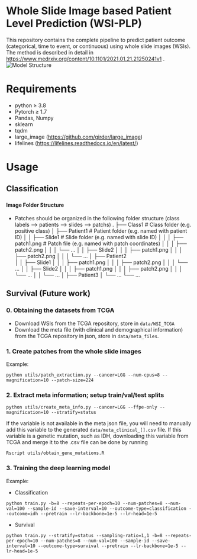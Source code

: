 # Whole Slide Image based Patient Level Prediction (WSI-PLP)
This repository contains the complete pipeline to predict patient outcome (categorical, time to event, or continuous) using whole slide images (WSIs). The method is described in detail in https://www.medrxiv.org/content/10.1101/2021.01.21.21250241v1 . 
![Model Structure](figure/model-structure.png)

# Requirements
* python ≥ 3.8
* Pytorch ≥ 1.7
* Pandas, Numpy
* sklearn
* tqdm
* large_image (https://github.com/girder/large_image)
* lifelines (https://lifelines.readthedocs.io/en/latest/)

# Usage

## Classification

### 
#### Image Folder Structure
* Patches should be organized in the following folder structure (class labels --> patients --> slides --> patchs)
.
├── Class1                    # Class folder (e.g. positive class)
│   ├── Patient1              # Patient folder (e.g. named with patient ID)
│   │   ├── Slide1            # Slide folder (e.g. named with slide ID)
│   │   │   ├── patch1.png    # Patch file (e.g. named with patch coordinates)
│   │   │   ├── patch2.png
│   │   │   └── ... 
│   │   ├── Slide2
│   │   │   ├── patch1.png
│   │   │   ├── patch2.png
│   │   │   └── ... 
│   ├── Patient2              
│   │   ├── Slide1
│   │   │   ├── patch1.png
│   │   │   ├── patch2.png
│   │   │   └── ... 
│   │   ├── Slide2
│   │   │   ├── patch1.png
│   │   │   ├── patch2.png
│   │   │   └── ... 
│   │   └── ... 
│   ├── Patient3
│   └── ...
└── ...
###

## Survival (Future work)

### 0. Obtaining the datasets from TCGA

* Download WSIs from the TCGA repository, store in `data/WSI_TCGA`
* Download the meta file (with clinical and demographical information) from the TCGA repository in json, store in `data/meta_files`.


### 1. Create patches from the whole slide images

Example: 

```
python utils/patch_extraction.py --cancer=LGG --num-cpus=8 --magnification=10 --patch-size=224 
```

### 2. Extract meta information; setup train/val/test splits

```
python utils/create_meta_info.py --cancer=LGG --ffpe-only --magnification=10 --stratify=status
```

If the variable is not available in the meta json file, you will need to manually add this variable to the generated `data/meta_clinical_[].csv` file. If this variable is a genetic mutation, such as IDH, downloading this variable from TCGA and merge it to the .csv file can be done by running

```
Rscript utils/obtain_gene_mutations.R
```

### 3. Training the deep learning model

Example:

* Classification
```
python train.py -b=8 --repeats-per-epoch=10 --num-patches=8 --num-val=100 --sample-id --save-interval=10 --outcome-type=classification --outcome=idh --pretrain --lr-backbone=1e-5 --lr-head=1e-5
```

* Survival
```
python train.py --stratify=status --sampling-ratio=1,1 -b=8 --repeats-per-epoch=10 --num-patches=8 --num-val=100 --sample-id --save-interval=10 --outcome-type=survival --pretrain --lr-backbone=1e-5 --lr-head=1e-5
```
